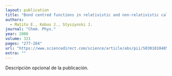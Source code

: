 ```yaml
---
layout: publication
title: "Bond centred functions in relativistic and non-relativistic calculations for diatomics"
authors:
  - Matito E., Kobus J., Styszynski J.
journal: "Chem. Phys."
year: 2006
volume: 321
pages: "277-284"
url: "https://www.sciencedirect.com/science/article/abs/pii/S0301010405003733"
extra: ""
---
```


Descripción opcional de la publicación.

